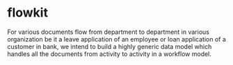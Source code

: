 # flowkit
For various documents flow from department to department in various organization be it a leave application of an employee or loan application of a customer in bank, we intend to build a highly generic data model which handles all the documents from activity to activity in a workflow model.
